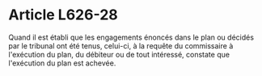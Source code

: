 # Article L626-28

Quand il est établi que les engagements énoncés dans le plan ou décidés par le tribunal ont été tenus, celui-ci, à la requête du commissaire à l'exécution du plan, du débiteur ou de tout intéressé, constate que l'exécution du plan est achevée.
